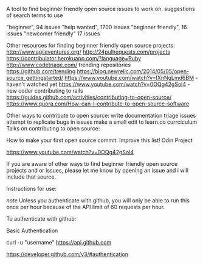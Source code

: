 A tool to find beginner friendly open source issues to work on.
suggestions of search terms to use

"beginner", 			94 issues
"help wanted", 		  1700 issues
"beginner friendly",    16 issues
"newcomer friendly"     17 issues

Other resources for finding beginner friendly open source projects:
http://www.agileventures.org/
http://24pullrequests.com/projects
https://contribulator.herokuapp.com/?language=Ruby
http://www.codetriage.com/
trending repositories https://github.com/trending
https://blog.newrelic.com/2014/05/05/open-source_gettingstarted/
https://www.youtube.com/watch?v=IXnNgLmd6BM -haven't watched yet
https://www.youtube.com/watch?v=0OQg42gSol4 -new coder contributing to rails
https://guides.github.com/activities/contributing-to-open-source/
https://www.quora.com/How-can-I-contribute-to-open-source-software

Other ways to contribute to open source:
write documentation
triage issues
   attempt to replicate bugs in issues
make a small edit to learn.co currciculum
Talks on contributing to open source:

How to make your first open source commit:
Improve this list!
Odin Project

https://www.youtube.com/watch?v=0OQg42gSol4

If you are aware of other ways to find beginner friendly open source projects and or issues, please let me know by opening an issue and i will include that source.

Instructions for use:

*note* Unless you authenticate with github, you will only be able to run this once per hour because of the API limit of 60 requests per hour.  

To authenticate with github:

Basic Authentication

curl -u "username" https://api.github.com

https://developer.github.com/v3/#authentication